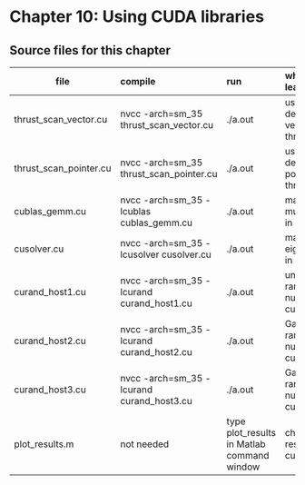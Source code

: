 # Chapter 10: Using CUDA libraries

## Source files for this chapter

| file   |      compile      |  run | what ot learn |
|----------|:----------------|:-------|:-------------------------------------|
| thrust_scan_vector.cu |  nvcc -arch=sm_35 thrust_scan_vector.cu | ./a.out | using the device vector in thrust |
| thrust_scan_pointer.cu |  nvcc -arch=sm_35 thrust_scan_pointer.cu | ./a.out | using the device pointer in thrust |
| cublas_gemm.cu |  nvcc -arch=sm_35 -lcublas cublas_gemm.cu | ./a.out | matrix multiplication in cuBLAS |
| cusolver.cu |  nvcc -arch=sm_35 -lcusolver cusolver.cu | ./a.out | matrix eigenvalues in cuSolver |
| curand_host1.cu |  nvcc -arch=sm_35 -lcurand curand_host1.cu | ./a.out | uniform random numbers in cuRAND |
| curand_host2.cu |  nvcc -arch=sm_35 -lcurand curand_host2.cu | ./a.out | Gaussian random numbers in cuRAND |
| curand_host3.cu |  nvcc -arch=sm_35 -lcurand curand_host3.cu | ./a.out | Gaussian random numbers in cuRAND |
| plot_results.m |  not needed | type plot_results in Matlab command window | check the results form cuRAND |
